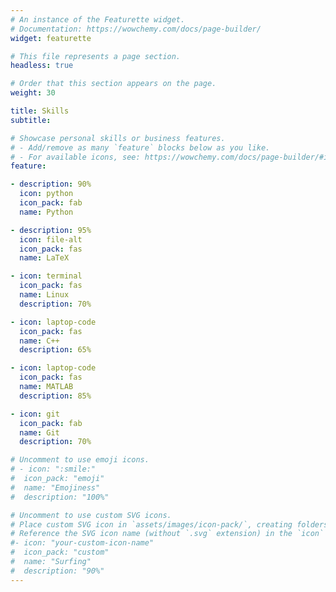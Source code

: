 ```yaml
---
# An instance of the Featurette widget.
# Documentation: https://wowchemy.com/docs/page-builder/
widget: featurette

# This file represents a page section.
headless: true

# Order that this section appears on the page.
weight: 30

title: Skills
subtitle:

# Showcase personal skills or business features.
# - Add/remove as many `feature` blocks below as you like.
# - For available icons, see: https://wowchemy.com/docs/page-builder/#icons
feature:

- description: 90%
  icon: python
  icon_pack: fab
  name: Python

- description: 95%
  icon: file-alt
  icon_pack: fas
  name: LaTeX

- icon: terminal
  icon_pack: fas
  name: Linux
  description: 70%

- icon: laptop-code
  icon_pack: fas
  name: C++
  description: 65%

- icon: laptop-code
  icon_pack: fas
  name: MATLAB
  description: 85%

- icon: git
  icon_pack: fab
  name: Git
  description: 70%

# Uncomment to use emoji icons.
# - icon: ":smile:"
#  icon_pack: "emoji"
#  name: "Emojiness"
#  description: "100%"  

# Uncomment to use custom SVG icons.
# Place custom SVG icon in `assets/images/icon-pack/`, creating folders if necessary.
# Reference the SVG icon name (without `.svg` extension) in the `icon` field.
#- icon: "your-custom-icon-name"
#  icon_pack: "custom"
#  name: "Surfing"
#  description: "90%"
---
```

